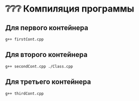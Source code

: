 # ❔❔❔ Компиляция программы
  ## Для первого контейнера
  ```
g++ firstCont.cpp
  ```
  ## Для второго контейнера
  ```
g++ secondCont.cpp ./Class.cpp
  ```
  ## Для третьего контейнера
  ```
g++ thirdCont.cpp
  ```
